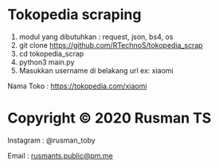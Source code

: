 # Tokopedia scraping
1. modul yang dibutuhkan : request, json, bs4, os
1. git clone https://github.com/RTechnoS/tokopedia_scrap
2. cd tokopedia_scrap
3. python3 main.py
4. Masukkan username di belakang url ex: xiaomi

Nama Toko : https://tokopedia.com/xiaomi
   
   
# Copyright © 2020 Rusman TS
Instagram : @rusman_toby

Email : rusmants.public@pm.me
